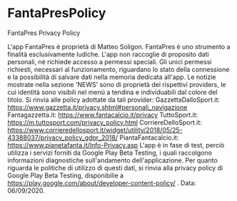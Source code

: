 # FantaPresPolicy
FantaPres Privacy Policy

L'app FantaPres è proprietà di Matteo Soligon. FantaPres è uno strumento a finalità esclusivamente ludiche. L'app non raccoglie di proposito dati personali, nè richiede accesso a permessi speciali. Gli unici permessi richiesti, necessari al funzionamento, riguardano lo stato della connessione e la possibilità di salvare dati nella memoria dedicata all'app. Le notizie mostrate nella sezione 'NEWS' sono di proprietà dei rispettivi providers, le cui identità sono visibili nel menù a tendina e individuabili dal colore del titolo. Si rinvia alle policy adottate da tali provider: GazzettaDalloSport.it: https://www.gazzetta.it/privacy.shtml#personali_navigazione Fantagazzetta.it: https://www.fantacalcio.it/privacy TuttoSport.it: https://m.tuttosport.com/privacy_policy.html CorriereDelloSport.it: https://www.corrieredellosport.it/widget/utility/2018/05/25-43388037/privacy_policy_gdpr_2018/ PiantaFantacalcio.it: https://www.pianetafanta.it/Info-Privacy.asp L'app è in fase di test, perciò utilizza i servizi forniti da Google Play Beta Testing, i quali raccolgono informazioni diagnostiche sull'andamento dell'applicazione. Per quanto riguarda le politiche di utilizzo di questi dati, si rinvia alla privacy policy di Google Play Beta Testing, disponibilie a https://play.google.com/about/developer-content-policy/ . Data: 06/09/2020.

